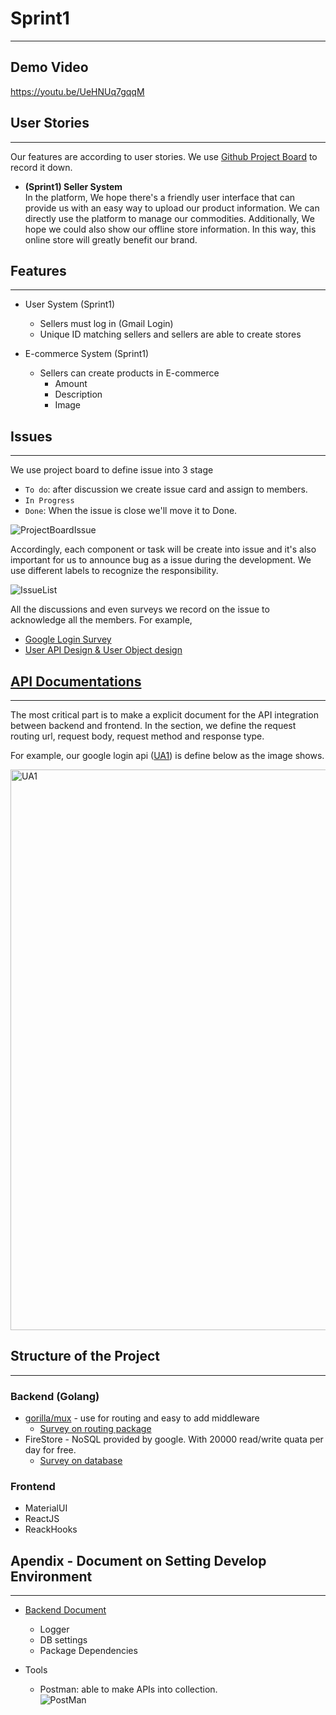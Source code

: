 # Sprint1
---
## Demo Video
https://youtu.be/UeHNUq7gqqM

## User Stories
---
Our features are according to user stories.
We use [Github Project Board](https://github.com/orgs/UF-CEN5035-2022SpringProject/projects/1) to record it down.

- **(Sprint1) Seller System**  
  In the platform, We hope there's a friendly user interface that can provide us with an easy way to upload our product information. 
  We can directly use the platform to manage our commodities.
  Additionally, We hope we could also show our offline store information. In this way, this online store will greatly benefit our brand. 
  
## Features
---
- User System (Sprint1)
  - Sellers must log in (Gmail Login)
  - Unique ID matching sellers and sellers are able to create stores

- E-commerce System (Sprint1)
  - Sellers can create products in E-commerce
     - Amount
     - Description
     - Image

## Issues
---
We use project board to define issue into 3 stage
- ```To do```: after discussion we create issue card and assign to members.
- ```In Progress```
- ```Done```: When the issue is close we'll move it to Done.  

![ProjectBoardIssue](https://user-images.githubusercontent.com/69064626/152628222-d657b42a-ef3b-4bd1-9872-9bd0ef424b5a.png)

Accordingly, each component or task will be create into issue and it's also important for us to announce bug as a issue during the development.
We use different labels to recognize the responsibility.  

![IssueList](https://user-images.githubusercontent.com/69064626/152628355-15e98d74-6767-4676-b524-ef90a468e24a.png)

All the discussions and even surveys we record on the issue to acknowledge all the members.
For example, 
- [Google Login Survey](https://github.com/UF-CEN5035-2022SpringProject/GatorStore/issues/7)
- [User API Design & User Object design](https://github.com/UF-CEN5035-2022SpringProject/GatorStore/issues/12)

## [API Documentations](https://github.com/UF-CEN5035-2022SpringProject/GatorStore#api-document)
---
The most critical part is to make a explicit document for the API integration between backend and frontend.
In the section, we define the request routing url, request body, request method and response type. 

For example, our google login api ([UA1](https://github.com/UF-CEN5035-2022SpringProject/GatorStore#ua1-user-login-api)) is define below as the image shows.

<img width="897" alt="UA1" src="https://user-images.githubusercontent.com/69064626/152628543-2928e86d-272f-4362-a7cf-f0a291fb3a5c.png">

## Structure of the Project
---
### Backend (Golang)
  - [gorilla/mux](https://github.com/gorilla/mux) - use for routing and easy to add middleware
    - [Survey on routing package](https://github.com/UF-CEN5035-2022SpringProject/GatorStore/issues/19)   
  - FireStore - NoSQL provided by google. With 20000 read/write quata per day for free.
    - [Survey on database](https://github.com/UF-CEN5035-2022SpringProject/GatorStore/issues/4)  
  
### Frontend
  - MaterialUI
  - ReactJS
  - ReackHooks

## Apendix - Document on Setting Develop Environment
---
- [Backend Document](https://github.com/UF-CEN5035-2022SpringProject/GatorStore/blob/main/backend/backend-readme.md)
  - Logger
  - DB settings
  - Package Dependencies   

- Tools
  - Postman: able to make APIs into collection.  
    ![PostMan](https://user-images.githubusercontent.com/69064626/152628849-72a8efd3-fdcc-4861-b1ef-5dfbe2e19935.png)
